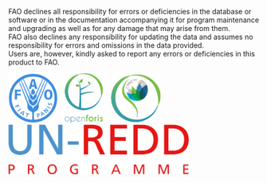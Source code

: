 FAO declines all responsibility for errors or deficiencies in the database or software or in the documentation accompanying it for program maintenance and upgrading as well as for any damage that may arise from them.  
FAO also declines any responsibility for updating the data and assumes no responsibility for errors and omissions in the data provided.  
Users are, however, kindly asked to report any errors or deficiencies in this product to FAO.  

<img
    src="https://raw.githubusercontent.com/12rambau/sepal_ui/develop/sepal_ui/frontend/images/FAO.png"
    alt="FAO_logo" 
    height="100" 
    class="ma-3"
/>
<img 
    src="https://raw.githubusercontent.com/12rambau/sepal_ui/develop/sepal_ui/frontend/images/Open-Foris.png" 
    alt="Open-Foris_logo" 
    height="100" 
    class="ma-3"
/>
<img 
    src="https://raw.githubusercontent.com/12rambau/sepal_ui/develop/sepal_ui/frontend/images/SEPAL.png" 
    alt="SEPAL_logo" 
    height="100" 
    class="ma-3"
/>
<img 
    src="https://raw.githubusercontent.com/12rambau/sepal_ui/develop/sepal_ui/frontend/images/UN-REDD.gif" 
    alt="UN-REDD_logo"
    height="100" 
    class="ma-3"
/>
